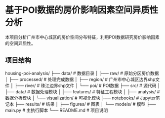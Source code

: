 # 基于POI数据的房价影响因素空间异质性分析

本项目分析广州市中心城区的房价空间分布特征，利用POI数据研究房价影响因素的空间异质性。

## 项目结构

housing-poi-analysis/
├── data/ # 数据目录
│ ├── raw/ # 原始分区房价数据
│ ├── processed/ # 处理完成数据
│ ├── region/ # 广州市中心城区边界shp文件
│ ├── river/ # 珠江边界shp文件
│ └── poi/ # POI数据
├── src/ # 源代码
│ ├── data/ # 数据处理模块
│ ├── features/ # 特征工程模块
│ ├── analysis/ # 数据分析模块
│ └── visualization/ # 可视化模块
├── notebooks/ # Jupyter笔记本
├── results/ # 结果
│ ├── figures/ # 图表
│ └── models/ # 模型
├── main.py # 主执行脚本
└── README.md # 项目说明
